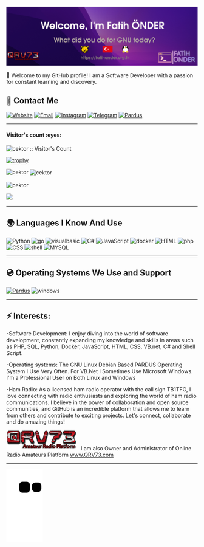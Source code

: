 ![Header image](headerv4.png)

👋 Welcome to my GitHub profile! I am a Software Developer with a passion for constant learning and discovery.

## 💌 Contact Me

[![Website](https://img.shields.io/website?label=fatihonder.org.tr&logo=wordpress&style=for-the-badge&url=https%3A%2F%2Ffatihonder.org.tr)](https://fatihonder.org.tr)
[![Email](https://img.shields.io/badge/Email-EA4335?logo=gmail&logoColor=white&style=for-the-badge)](mailto:info@fatihonder.org.tr) 
[![Instagram](https://img.shields.io/badge/instagram-0A66C2?logo=instagram&logoColor=white&style=for-the-badge)](https://www.instagram.com/_tb1tfo_) 
[![Telegram](https://img.shields.io/badge/Telegram-26A5E4?logo=telegram&logoColor=white&style=for-the-badge)](https://t.me/tb1tfo)
[![Pardus](https://img.shields.io/badge/Pardus-F9DC3E?logo=linux&logoColor=black&style=for-the-badge)](https://forum.pardus.org.tr/u/cektor/)


---


<h4 align="left">Visitor's count :eyes:</h4>

<p align="left"><img src="https://profile-counter.glitch.me/{cektor}/count.svg" alt="cektor :: Visitor's Count" /></p>

[![trophy](https://github-profile-trophy.vercel.app/?username=cektor&theme=onedark)](https://github.com/cektor)

<p><img align="left" src="https://github-readme-stats.vercel.app/api/top-langs?username=cektor&show_icons=true&locale=en&layout=compact&theme=dark" alt="cektor" /></p>

<p>&nbsp;<img align="center" src="https://github-readme-stats.vercel.app/api?username=cektor&show_icons=true&theme=dark" alt="cektor" /></p>

<p><img align="center" src="https://github-readme-streak-stats.herokuapp.com/?user=cektor&theme=dark" alt="cektor" /></p>

![](https://github-profile-summary-cards.vercel.app/api/cards/profile-details?username=cektor&theme=dark)

---
## 🌍 Languages I Know And Use

![Python](https://img.shields.io/badge/Python-3776AB?logo=python&logoColor=white&style=for-the-badge)
![go](https://img.shields.io/badge/go-3776AB?logo=go&logoColor=white&style=for-the-badge)
![visualbasic](https://img.shields.io/badge/vb.net-666666?logo=vb.net&logoColor=white&style=for-the-badge)
![C#](https://img.shields.io/badge/C%23-239120?logo=c-sharp&logoColor=white&style=for-the-badge)
![JavaScript](https://img.shields.io/badge/JavaScript-c5b218?logo=javascript&logoColor=white&style=for-the-badge)
![docker](https://img.shields.io/badge/docker-E34F26?logo=docker&logoColor=white&style=for-the-badge)
![HTML](https://img.shields.io/badge/HTML-E34F26?logo=html5&logoColor=white&style=for-the-badge)
![php](https://img.shields.io/badge/php-E34F26?logo=php&logoColor=white&style=for-the-badge)
![CSS](https://img.shields.io/badge/CSS-1572B6?logo=csswizardry&logoColor=white&style=for-the-badge)
![shell](https://img.shields.io/badge/shell-4EAA25?logo=shell&logoColor=white&style=for-the-badge)
![MYSQL](https://img.shields.io/badge/MYSQL-4479A1?logo=mysql&logoColor=white&style=for-the-badge)

---

## 💿 Operating Systems We Use and Support

[![Pardus](https://img.shields.io/badge/Pardus-F9DC3E?logo=linux&logoColor=black&style=for-the-badge)](https://pardus.org.tr/)
![windows](https://img.shields.io/badge/windows-3776AB?logo=windows&logoColor=white&style=for-the-badge)

---

## ⚡ Interests:
-Software Development: I enjoy diving into the world of software development, constantly expanding my knowledge and skills in areas such as PHP, SQL, Python, Docker, JavaScript, HTML, CSS, VB.net, C# and Shell Script.

-Operating systems: The GNU Linux Debian Based PARDUS Operating System I Use Very Often. For VB.Net I Sometimes Use Microsoft Windows. I'm a Professional User on Both Linux and Windows

-Ham Radio: As a licensed ham radio operator with the call sign TB1TFO, I love connecting with radio enthusiasts and exploring the world of ham radio communications. I believe in the power of collaboration and open source communities, and GitHub is an incredible platform that allows me to learn from others and contribute to exciting projects.
Let's connect, collaborate and do amazing things!


![Header image](qrv73_logo.png)
I am also Owner and Administrator of Online Radio Amateurs Platform www.QRV73.com

---

<img src="https://raw.githubusercontent.com/cektor/cektor/output/github-contribution-grid-snake.svg" />
